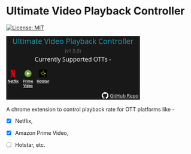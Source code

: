 # Ultimate Video Playback Controller

[![License: MIT](https://img.shields.io/badge/License-MIT-yellow.svg)](https://opensource.org/licenses/MIT)

![Screenshot](./images/popup.png)

A chrome extension to control playback rate for OTT platforms like -

- [x] Netflix,
- [x] Amazon Prime Video,
- [ ] Hotstar, etc.

